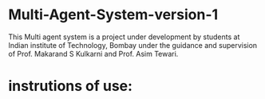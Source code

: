 # Multi-Agent-System-version-1
This Multi agent system is a project under development by students at Indian institute of Technology, Bombay 
under the guidance and supervision of Prof. Makarand S Kulkarni and Prof. Asim Tewari. 

# instrutions of use:


